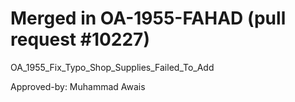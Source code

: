 # Merged in OA-1955-FAHAD (pull request #10227)

OA_1955_Fix_Typo_Shop_Supplies_Failed_To_Add

Approved-by: Muhammad Awais
